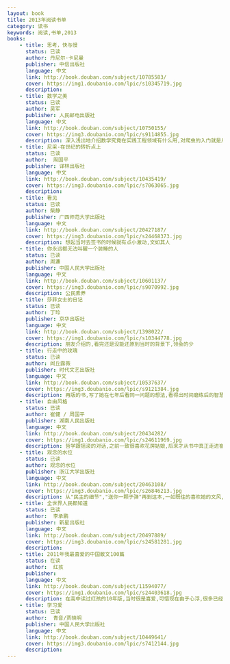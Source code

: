 ```yaml
---
layout: book
title: 2013年阅读书单
category: 读书
keywords: 阅读,书单,2013
books:
    - title: 思考，快与慢
      status: 已读
      author: 丹尼尔·卡尼曼
      publisher: 中信出版社
      language: 中文
      link: http://book.douban.com/subject/10785583/
      cover: https://img1.doubanio.com/lpic/s10345719.jpg
      description:
    - title: 数学之美
      status: 已读
      author: 吴军
      publisher: 人民邮电出版社
      language: 中文
      link: http://book.douban.com/subject/10750155/
      cover: https://img3.doubanio.com/lpic/s9114855.jpg
      description: 深入浅出地介绍数学究竟在实践工程领域有什么用,对爬虫的入门就是从这里开始
    - title: 尼采-在世纪的转折点上
      status: 已读
      author:  周国平
      publisher: 译林出版社
      language: 中文
      link: http://book.douban.com/subject/10435419/
      cover: https://img3.doubanio.com/lpic/s7063065.jpg
      description:
    - title: 看见
      status: 已读
      author: 柴静
      publisher: 广西师范大学出版社
      language: 中文
      link: http://book.douban.com/subject/20427187/
      cover: https://img3.doubanio.com/lpic/s24468373.jpg
      description: 想起当时去签书的时候就有点小激动,文如其人
    - title: 你永远都无法叫醒一个装睡的人
      status: 已读
      author: 周濂
      publisher: 中国人民大学出版社
      language: 中文
      link: http://book.douban.com/subject/10601137/
      cover: https://img3.doubanio.com/lpic/s9070992.jpg
      description: 公民素养
    - title: 莎菲女士的日记
      status: 已读
      author: 丁玲
      publisher: 京华出版社
      language: 中文
      link: http://book.douban.com/subject/1398022/
      cover: https://img1.doubanio.com/lpic/s10344778.jpg
      description: 朋友介绍的,看完还是没能还原到当时的背景下,领会的少
    - title: 行走中的玫瑰
      status: 已读
      author: 闾丘露薇
      publisher: 时代文艺出版社
      language: 中文
      link: http://book.douban.com/subject/10537637/
      cover: https://img3.doubanio.com/lpic/s9121384.jpg
      description: 再版的书,写了她在七年后看同一问题的想法,看得出时间磨练后的智慧
    - title: 自由风格
      status: 已读
      author: 崔健 / 周国平
      publisher: 湖南人民出版社
      language: 中文
      link: http://book.douban.com/subject/20434282/
      cover: https://img1.doubanio.com/lpic/s24611969.jpg
      description: 哲学跟摇滚的对话,之前一致很喜欢花房姑娘,后来才从书中真正走进崔健,摇滚之父,期待他的电影
    - title: 观念的水位
      status: 已读
      author: 观念的水位
      publisher: 浙江大学出版社
      language: 中文
      link: http://book.douban.com/subject/20463108/
      cover: https://img3.doubanio.com/lpic/s26846213.jpg
      description: 从"民主的细节","送你一颗子弹"再到这本,一如既往的喜欢她的文风,还有这种critical thinking.
    - title: 全世界人民都知道
      status: 已读
      author:  李承鹏
      publisher: 新星出版社
      language: 中文
      link: http://book.douban.com/subject/20497889/
      cover: https://img3.doubanio.com/lpic/s24581281.jpg
      description:
    - title: 2011年我最喜爱的中国散文100篇
      status: 在读
      author:  红孩
      publisher:
      language: 中文
      link: http://book.douban.com/subject/11594077/
      cover: https://img1.doubanio.com/lpic/s24403618.jpg
      description: 在高中读过红孩的10年版,当时很是喜爱,可惜现在由于心浮,很多已经未能领会
    - title: 学习爱
      status: 已读
      author:  青音/贾晓明
      publisher: 中国人民大学出版社
      language: 中文
      link: http://book.douban.com/subject/10449641/
      cover: https://img3.doubanio.com/lpic/s7412144.jpg
      description:
---
```

